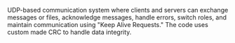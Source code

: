 UDP-based communication system where clients and servers can exchange messages or files, acknowledge messages, handle errors, switch roles, and maintain communication using "Keep Alive Requests." The code uses custom made CRC to handle data integrity.
